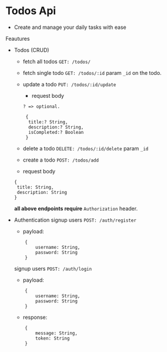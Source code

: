 # Todos Api

- Create and manage your daily tasks with ease


Feautures
- Todos (CRUD)
  - fetch all todos `GET: /todos/`
  - fetch single todo `GET: /todos/:id` param `_id` on the todo.
  - update a todo
    `PUT: /todos/:id/update`
    - request body 
    ```
    ? => optional.

     {
      title:? String,
      description:? String,
      isCompleted:? Boolean
     }
     ```

   - delete a todo `DELETE: /todos/:id/delete` param `_id`

   - create a todo `POST: /todos/add` 
    - request body
    ``` 
    {
     title: String,
     description: String
    }
    ```

    **all above endpoints require** `Authorization` header.

- Authentication
    signup users `POST: /auth/register`

    - payload:

    ```
        {
            username: String,
            password: String
        }
    ```

    signup users `POST: /auth/login`

    - payload:

    ```
        {
            username: String,
            password: String
        }
    ```

    - response:

    ```
        {
            message: String,
            token: String
        }
    ```
    
